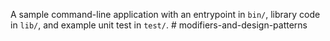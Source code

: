 A sample command-line application with an entrypoint in `bin/`, library code
in `lib/`, and example unit test in `test/`.
#   m o d i f i e r s - a n d - d e s i g n - p a t t e r n s  
 